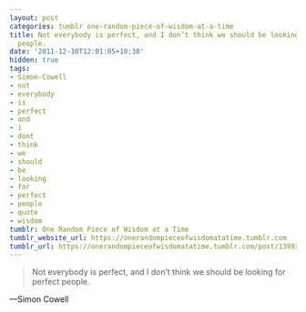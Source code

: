 ```yaml
---
layout: post
categories: tumblr one-random-piece-of-wisdom-at-a-time
title: Not everybody is perfect, and I don’t think we should be looking for perfect
  people.
date: '2011-12-10T12:01:05+10:30'
hidden: true
tags:
- Simon-Cowell
- not
- everybody
- is
- perfect
- and
- i
- dont
- think
- we
- should
- be
- looking
- for
- perfect
- people
- quote
- wisdom
tumblr: One Random Piece of Wisdom at a Time
tumblr_website_url: https://onerandompieceofwisdomatatime.tumblr.com
tumblr_url: https://onerandompieceofwisdomatatime.tumblr.com/post/13992849753/not-everybody-is-perfect-and-i-dont-think-we
---
```

> Not everybody is perfect, and I don’t think we should be looking for perfect people.

—Simon Cowell&nbsp;
